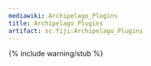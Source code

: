 ```yaml
---
mediawiki: Archipelago_Plugins
title: Archipelago Plugins
artifact: sc.fiji:Archipelago_Plugins
---
```


{% include warning/stub %}

